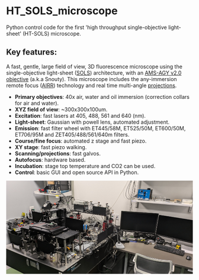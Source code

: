 # HT_SOLS_microscope
Python control code for the first 'high throughput single-objective light-sheet' (HT-SOLS) microscope.

## Key features:
A fast, gentle, large field of view, 3D fluorescence microscope using the single-objective light-sheet ([SOLS](https://andrewgyork.github.io/high_na_single_objective_lightsheet/)) architecture, with an [AMS-AGY v2.0 objective](https://andrewgyork.github.io/high_na_single_objective_lightsheet/appendix.html#AMS-AGY_v2.0) (a.k.a Snouty). This microscope includes the any-immersion remote focus ([AIRR](https://amsikking.github.io/any_immersion_remote_refocus_microscopy/)) technology and real time multi-angle [projections](https://doi.org/10.1038/s41592-021-01175-7).
- **Primary objectives**: 40x air, water and oil immersion (correction collars for air and water).
- **XYZ field of view**: ~300x300x100um.
- **Excitation**: fast lasers at 405, 488, 561 and 640 (nm).
- **Light-sheet**: Gaussian with powell lens, automated adjustment.
- **Emission**: fast filter wheel with ET445/58M, ET525/50M, ET600/50M, ET706/95M and ZET405/488/561/640m filters.
- **Course/fine focus**: automated z stage and fast piezo.
- **XY stage**: fast piezo walking.
- **Scanning/projections**: fast galvos.
- **Autofocus**: hardware based.
- **Incubation**: stage top temperature and CO2 can be used.
- **Control**: basic GUI and open source API in Python.

![social_preview](https://github.com/amsikking/HT_SOLS_microscope/blob/main/social_preview.png)
